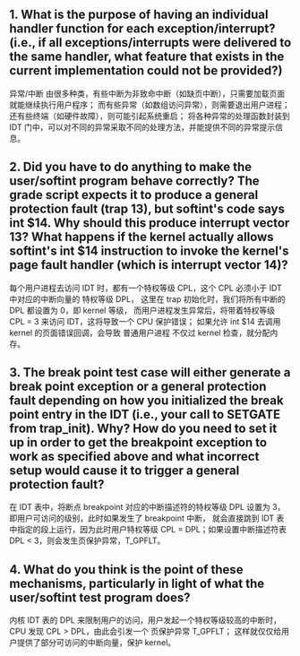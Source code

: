 ## 1. What is the purpose of having an individual handler function for each exception/interrupt? (i.e., if all exceptions/interrupts were delivered to the same handler, what feature that exists in the current implementation could not be provided?)

异常/中断 由很多种类，有些中断为非致命中断（如缺页中断），只需要加载页面就能继续执行用户程序；
而有些异常（如数组访问异常），则需要退出用户进程；还有些终端（如硬件故障），则可能引起系统重启；
将各种异常的处理函数封装到 IDT 门中，可以对不同的异常采取不同的处理方法，并能提供不同的异常提示信息。


## 2. Did you have to do anything to make the user/softint program behave correctly? The grade script expects it to produce a general protection fault (trap 13), but softint's code says int $14. Why should this produce interrupt vector 13? What happens if the kernel actually allows softint's int $14 instruction to invoke the kernel's page fault handler (which is interrupt vector 14)?

每个用户进程去访问 IDT 时，都有一个特权等级 CPL，这个 CPL 必须小于 IDT 中对应的中断向量的 特权等级 DPL，
这里在 trap 初始化时，我们将所有中断的 DPL 都设置为 0，即 kernel 等级，
而用户进程发生异常后，将带着特权等级 CPL = 3 来访问 IDT，这将导致一个 CPU 保护错误；
如果允许 int $14 去调用 kernel 的页面错误回调，会导致 普通用户进程 不仅过 kernel 检查，就分配内存。


## 3. The break point test case will either generate a break point exception or a general protection fault depending on how you initialized the break point entry in the IDT (i.e., your call to SETGATE from trap_init). Why? How do you need to set it up in order to get the breakpoint exception to work as specified above and what incorrect setup would cause it to trigger a general protection fault?

在 IDT 表中，将断点 breakpoint 对应的中断描述符的特权等级 DPL 设置为 3，即用户可访问的级别，此时如果发生了 breakpoint 中断，
就会直接跳到 IDT 表中指定的段上运行，因为此时用户特权等级 CPL = DPL；如果设置中断描述符表 DPL < 3，则会发生页保护异常，T_GPFLT。


## 4. What do you think is the point of these mechanisms, particularly in light of what the user/softint test program does?

内核 IDT 表的 DPL 来限制用户的访问，用户发起一个特权等级较高的中断时，CPU 发现 CPL > DPL，由此会引发一个 页保护异常 T_GPFLT；
这样就仅仅给用户提供了部分可访问的中断向量，保护 kernel。



